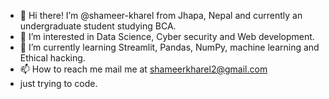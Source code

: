 - 👋 Hi there! I’m @shameer-kharel from Jhapa, Nepal and currently an undergraduate student studying BCA.
- 👀 I’m interested in Data Science, Cyber security and Web development.
- 🌱 I’m currently learning Streamlit, Pandas, NumPy, machine learning and Ethical hacking.
- 📫 How to reach me mail me at shameerkharel2@gmail.com
- just trying to code.

<!---
sameer-kharel/sameer-kharel is a ✨ special ✨ repository because its `README.md` (this file) appears on your GitHub profile.
You can click the Preview link to take a look at your changes.
--->
